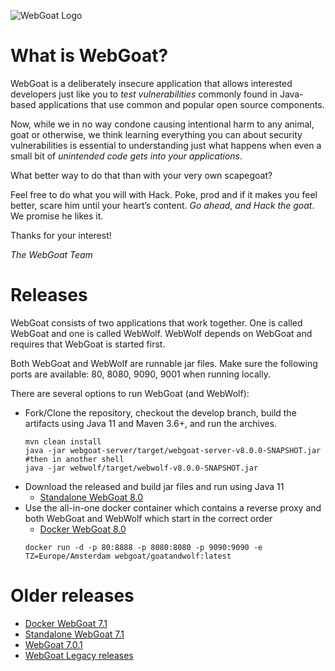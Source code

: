 ![WebGoat Logo](https://raw.githubusercontent.com/wiki/WebGoat/WebGoat/images/wg_logo_snag.png)

# What is WebGoat?
 
WebGoat is a deliberately insecure application that allows interested developers
just like you to *test vulnerabilities* commonly found in Java-based
applications that use common and popular open source components.

Now, while we in no way condone causing intentional harm to any animal, goat or
otherwise, we think learning everything you can about security vulnerabilities
is essential to understanding just what happens when even a small bit of
*unintended code gets into your applications*.

What better way to do that than with your very own scapegoat?

Feel free to do what you will with Hack. Poke, prod and if it makes you feel
better, scare him until your heart’s content. *Go ahead, and Hack the goat*. We
promise he likes it.

Thanks for your interest! 

_The WebGoat Team_

# Releases

WebGoat consists of two applications that work together. One is called WebGoat and one is called WebWolf.
WebWolf depends on WebGoat and requires that WebGoat is started first. 

Both WebGoat and WebWolf are runnable jar files. Make sure the following ports are available: 80, 8080, 9090, 9001 when running locally.

There are several options to run WebGoat (and WebWolf):
+ Fork/Clone the repository, checkout the develop branch, build the artifacts using Java 11 and Maven 3.6+, and run the archives.
    ``` 	
    mvn clean install
    java -jar webgoat-server/target/webgoat-server-v8.0.0-SNAPSHOT.jar
    #then in another shell
    java -jar webwolf/target/webwolf-v8.0.0-SNAPSHOT.jar
    ``` 
+ Download the released and build jar files and run using Java 11
    + [Standalone WebGoat 8.0](https://github.com/WebGoat/WebGoat/releases/)
+ Use the all-in-one docker container which contains a reverse proxy and both WebGoat and WebWolf which start in the correct order
    + [Docker WebGoat 8.0](https://hub.docker.com/r/webgoat/goatandwolf/)
    ```
    docker run -d -p 80:8888 -p 8080:8080 -p 9090:9090 -e TZ=Europe/Amsterdam webgoat/goatandwolf:latest
    ``` 

# Older releases
* [Docker WebGoat 7.1](https://hub.docker.com/r/webgoat/webgoat-7.1/)
* [Standalone WebGoat 7.1](https://github.com/WebGoat/WebGoat/releases/)
* [WebGoat 7.0.1](https://github.com/WebGoat/WebGoat/releases/tag/7.0.1)
* [WebGoat Legacy releases](https://github.com/WebGoat/WebGoat-Legacy/releases)
